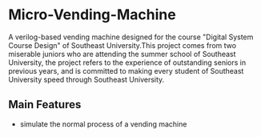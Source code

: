 # Micro-Vending-Machine
A verilog-based vending machine designed for the course "Digital System Course Design"  of Southeast University.This project comes from two miserable juniors who are attending the summer school of Southeast University, the project refers to the experience of outstanding seniors in previous years, and is committed to making every student of Southeast University speed through Southeast University.
## Main Features
- simulate the normal process of a vending machine
